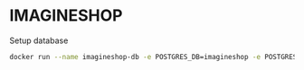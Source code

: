 # IMAGINESHOP

Setup database

```sh
docker run --name imagineshop-db -e POSTGRES_DB=imagineshop -e POSTGRES_USER=user -e POSTGRES_PASSWORD=password -p 5432:5432 -d postgres
```
